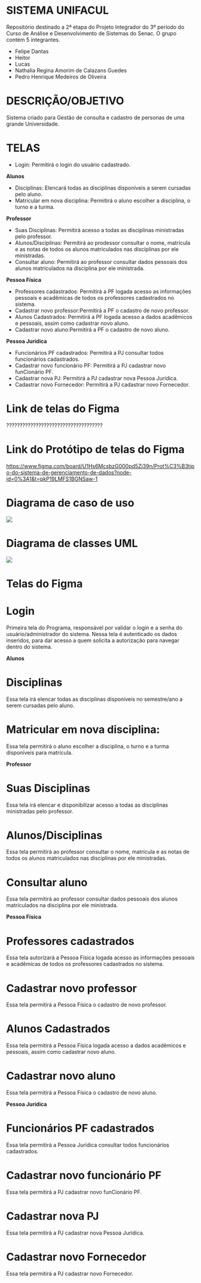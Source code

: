 # SISTEMA UNIFACUL
Repositório destinado a 2ª etapa do Projeto Integrador do 3º período do Curso de Análise e Desenvolvimento de Sistemas do Senac. O grupo contém 5 integrantes. 
- Felipe Dantas 
- Heitor 
- Lucas 
- Nathalia Regina Amorim de Calazans Guedes 
- Pedro Henrique Medeiros de Oliveira <br>


# DESCRIÇÃO/OBJETIVO
Sistema criado para Gestão de consulta e cadastro de personas de uma grande Universidade.

# TELAS
- Login: Permitirá o login do usuário cadastrado. <br>

**Alunos** 
- Disciplinas: Elencará todas as disciplinas disponíveis a serem cursadas pelo aluno.
- Matricular em nova disciplina: Permitirá o aluno escolher a disciplina, o turno e a turma.<br>

**Professor**  
- Suas Disciplinas: Permitirá acesso a todas as disciplinas ministradas pelo professor.
- Alunos/Disciplinas: Permitirá ao prodessor consultar o nome, matrícula e as notas de todos os alunos matriculados nas disciplinas por ele ministradas.
- Consultar aluno: Permitirá ao professor consultar dados pessoais dos alunos matriculados na disciplina por ele ministrada.<br>

**Pessoa Física**
- Professores cadastrados: Permitirá a PF logada acesso as informações pessoais e acadêmicas de todos os professores cadastrados no sistema.
- Cadastrar novo professor:Permitirá a PF o cadastro de novo professor.
- Alunos Cadastrados: Permitirá a PF logada acesso a dados acadêmicos e pessoais, assim como cadastrar novo aluno.
- Cadastrar novo aluno:Permitirá a PF o cadastro de novo aluno.<br>

**Pessoa Jurídica**
- Funcionários PF cadastrados: Permitirá a PJ consultar todos funcionários cadastrados.
- Cadastrar novo funcionário PF: Permitirá a PJ cadastrar novo funCionário PF.
- Cadastrar nova PJ: Permitirá a PJ cadastrar nova Pessoa Jurídica.
- Cadastrar novo Fornecedor: Permitirá a PJ cadastrar novo Fornecedor.<br>

# Link de telas do Figma
????????????????????????????????????

# Link do Protótipo de telas do Figma
https://www.figma.com/board/U1Hs6McsbzG000pd5Zj39n/Prot%C3%B3tipo-do-sistema-de-gerenciamento-de-dados?node-id=0%3A1&t=pkP19LMFS1BGNSaw-1

# Diagrama de caso de uso
<img src="/img/DCU.png">

# Diagrama de classes UML
<img src="/img/DC.png">

# Telas do Figma 
# Login
<p> Primeira tela do Programa, responsável por validar o login e a senha do usuário/administrador do sistema. Nessa tela é autenticado os dados inseridos, para dar acesso a quem solicita a autorização para navegar dentro do sistema.</p>










**Alunos** 
# Disciplinas
<p> Essa tela irá elencar todas as disciplinas disponíveis no semestre/ano a serem cursadas pelo aluno.</p>










# Matricular em nova disciplina: 
<p>Essa tela permitirá o aluno escolher a disciplina, o turno e a turma disponíveis para matrícula.</p>









**Professor**  
# Suas Disciplinas
<p> Essa tela irá elencar e disponibilizar acesso a todas as disciplinas ministradas pelo professor.</p>









# Alunos/Disciplinas
<p> Essa tela permitirá ao professor consultar o nome, matrícula e as notas de todos os alunos matriculados nas disciplinas por ele ministradas.</p>










# Consultar aluno
<p> Essa tela permitirá ao professor consultar dados pessoais dos alunos matriculados na disciplina por ele ministrada.</p>










**Pessoa Física**
# Professores cadastrados
<p> Essa tela autorizará a Pessoa Física logada acesso as informações pessoais e acadêmicas de todos os professores cadastrados no sistema.</p>
















# Cadastrar novo professor
<p> Essa tela permitirá a Pessoa Física o cadastro de novo professor.</p>














# Alunos Cadastrados
<p> Essa tela permitirá a Pessoa Física logada acesso a dados acadêmicos e pessoais, assim como cadastrar novo aluno.</p>












# Cadastrar novo aluno
<p> Essa tela permitirá a Pessoa Física o cadastro de novo aluno.</p>
















**Pessoa Jurídica**
# Funcionários PF cadastrados
<p> Essa tela permitirá a Pessoa Jurídica consultar todos funcionários cadastrados. </p>












# Cadastrar novo funcionário PF
<p> Essa tela permitirá a PJ cadastrar novo funCionário PF.</p>











# Cadastrar nova PJ
<p> Essa tela permitirá a PJ cadastrar nova Pessoa Jurídica.</p>













# Cadastrar novo Fornecedor
<p> Essa tela permitirá a PJ cadastrar novo Fornecedor.</p>















